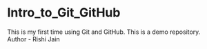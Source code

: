 # Intro_to_Git_GitHub
This is my first time using Git and GitHub. This is a demo repository.
</br>
Author - Rishi Jain

